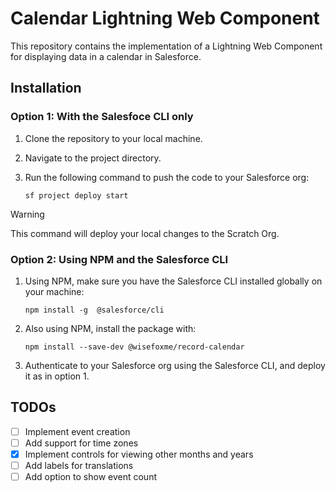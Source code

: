 # Calendar Lightning Web Component

This repository contains the implementation of a Lightning Web Component for displaying data in a calendar in Salesforce.

## Installation

### Option 1: With the Salesfoce CLI only

1. Clone the repository to your local machine.
2. Navigate to the project directory.
3. Run the following command to push the code to your Salesforce org:

   ```
   sf project deploy start
   ```

> [!WARNING]
>
> This command will deploy your local changes to the Scratch Org.

### Option 2: Using NPM and the Salesforce CLI

1. Using NPM, make sure you have the Salesforce CLI installed globally on your machine:

   ```
   npm install -g  @salesforce/cli
   ```

2. Also using NPM, install the package with:

   ```
   npm install --save-dev @wisefoxme/record-calendar
   ```

3. Authenticate to your Salesforce org using the Salesforce CLI, and deploy it as in option 1.

## TODOs

- [ ] Implement event creation
- [ ] Add support for time zones
- [x] Implement controls for viewing other months and years
- [ ] Add labels for translations
- [ ] Add option to show event count
